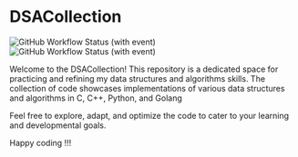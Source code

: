 # DSACollection
![GitHub Workflow Status (with event)](https://img.shields.io/github/actions/workflow/status/Zncl2222/DSACollection/pre-commit.yml?logo=pre-commit&label=pre-commit)
![GitHub Workflow Status (with event)](https://img.shields.io/github/actions/workflow/status/Zncl2222/DSACollection/cmake.yml?logo=cmake&logoColor=red&label=cmake)


Welcome to the DSACollection! This repository is a dedicated space for practicing and refining my data structures and algorithms skills. The collection of code showcases implementations of various data structures and algorithms in C, C++, Python, and Golang

Feel free to explore, adapt, and optimize the code to cater to your learning and developmental goals.

Happy coding !!!
